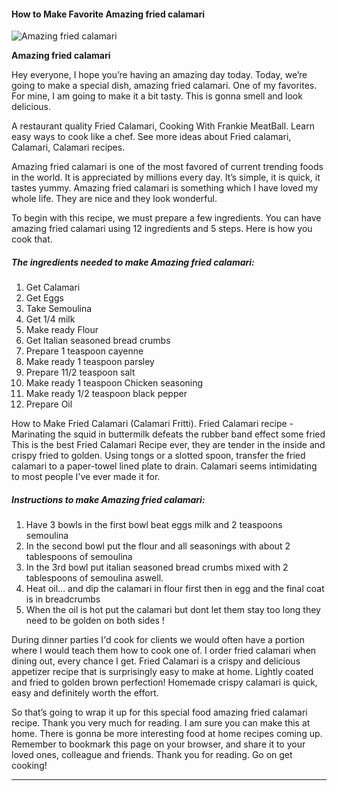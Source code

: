             

#### How to Make Favorite Amazing fried calamari

![Amazing fried calamari](https://img-global.cpcdn.com/recipes/4d04737634fefb7a/751x532cq70/amazing-fried-calamari-recipe-main-photo.jpg)

**Amazing fried calamari**

Hey everyone, I hope you’re having an amazing day today. Today, we’re going to make a special dish, amazing fried calamari. One of my favorites. For mine, I am going to make it a bit tasty. This is gonna smell and look delicious.

A restaurant quality Fried Calamari, Cooking With Frankie MeatBall. Learn easy ways to cook like a chef. See more ideas about Fried calamari, Calamari, Calamari recipes.

Amazing fried calamari is one of the most favored of current trending foods in the world. It is appreciated by millions every day. It’s simple, it is quick, it tastes yummy. Amazing fried calamari is something which I have loved my whole life. They are nice and they look wonderful.

To begin with this recipe, we must prepare a few ingredients. You can have amazing fried calamari using 12 ingredients and 5 steps. Here is how you cook that.

##### The ingredients needed to make Amazing fried calamari:

1.  Get Calamari
2.  Get Eggs
3.  Take Semoulina
4.  Get 1/4 milk
5.  Make ready Flour
6.  Get Italian seasoned bread crumbs
7.  Prepare 1 teaspoon cayenne
8.  Make ready 1 teaspoon parsley
9.  Prepare 11/2 teaspoon salt
10.  Make ready 1 teaspoon Chicken seasoning
11.  Make ready 1/2 teaspoon black pepper
12.  Prepare Oil

How to Make Fried Calamari (Calamari Fritti). Fried Calamari recipe - Marinating the squid in buttermilk defeats the rubber band effect some fried This is the best Fried Calamari Recipe ever, they are tender in the inside and crispy fried to golden. Using tongs or a slotted spoon, transfer the fried calamari to a paper-towel lined plate to drain. Calamari seems intimidating to most people I've ever made it for.

##### Instructions to make Amazing fried calamari:

1.  Have 3 bowls in the first bowl beat eggs milk and 2 teaspoons semoulina
2.  In the second bowl put the flour and all seasonings with about 2 tablespoons of semoulina
3.  In the 3rd bowl put italian seasoned bread crumbs mixed with 2 tablespoons of semoulina aswell.
4.  Heat oil… and dip the calamari in flour first then in egg and the final coat is in breadcrumbs
5.  When the oil is hot put the calamari but dont let them stay too long they need to be golden on both sides !

During dinner parties I'd cook for clients we would often have a portion where I would teach them how to cook one of. I order fried calamari when dining out, every chance I get. Fried Calamari is a crispy and delicious appetizer recipe that is surprisingly easy to make at home. Lightly coated and fried to golden brown perfection! Homemade crispy calamari is quick, easy and definitely worth the effort.

So that’s going to wrap it up for this special food amazing fried calamari recipe. Thank you very much for reading. I am sure you can make this at home. There is gonna be more interesting food at home recipes coming up. Remember to bookmark this page on your browser, and share it to your loved ones, colleague and friends. Thank you for reading. Go on get cooking!

* * *